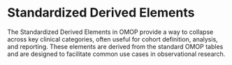 # Standardized Derived Elements

The Standardized Derived Elements in OMOP provide a way to collapse across key clinical categories, often useful for cohort definition, analysis, and reporting. These elements are derived from the standard OMOP tables and are designed to facilitate common use cases in observational research.
